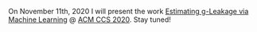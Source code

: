 On November 11th, 2020 I will present the work 
[Estimating g-Leakage via Machine Learning](https://arxiv.org/abs/2005.04399) @ [ACM CCS 2020](https://www.sigsac.org/ccs/CCS2020/index.html).
Stay tuned!
<!--<div style="text-align: center">-->
  <!-- <a href="https://github.com/marcoromanelli-github/starter-academic/tree/master/content/post/CCS2020_news/talk_at_CCS2020.pdf"> -->
  <!-- <button> -->
  <!--    Slides -->
  <!-- </button> -->
  <!-- </a> -->
<!-- </div> -->
